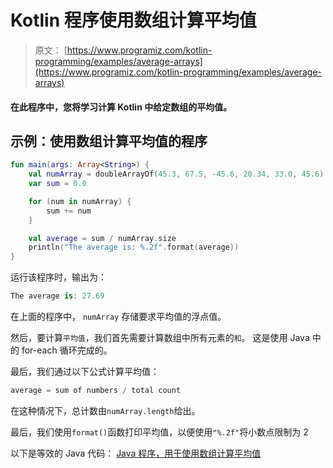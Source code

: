 # Kotlin 程序使用数组计算平均值

> 原文： [https://www.programiz.com/kotlin-programming/examples/average-arrays](https://www.programiz.com/kotlin-programming/examples/average-arrays)

#### 在此程序中，您将学习计算 Kotlin 中给定数组的平均值。

## 示例：使用数组计算平均值的程序

```kt
fun main(args: Array<String>) {
    val numArray = doubleArrayOf(45.3, 67.5, -45.6, 20.34, 33.0, 45.6)
    var sum = 0.0

    for (num in numArray) {
        sum += num
    }

    val average = sum / numArray.size
    println("The average is: %.2f".format(average))
} 
```

运行该程序时，输出为：

```kt
The average is: 27.69
```

在上面的程序中， `numArray` 存储要求平均值的浮点值。

然后，要计算`平均值`，我们首先需要计算数组中所有元素的`和`。 这是使用 Java 中的 for-each 循环完成的。

最后，我们通过以下公式计算平均值：

```kt
average = sum of numbers / total count
```

在这种情况下，总计数由`numArray.length`给出。

最后，我们使用`format()`函数打印平均值，以便使用`"%.2f"`将小数点限制为 2

以下是等效的 Java 代码： [Java 程序，用于使用数组计算平均值](/java-programming/examples/average-arrays "Java Program to calculate average using arrays")